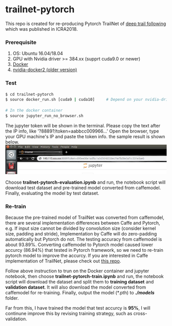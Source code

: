 # trailnet-pytorch
This repo is created for re-producing Pytorch TrailNet of [deep trail following](https://www.youtube.com/watch?v=JoLgCwoSRd8) which was published in ICRA2018.

### Prerequisite
 1. OS: Ubuntu 16.04/18.04
 2. GPU with Nvidia driver >= 384.xx (supprt cuda9.0 or newer)
 3. [Docker](https://docs.docker.com/install/linux/docker-ce/ubuntu/)
 4. [nvidia-docker2 (older version)](https://github.com/NVIDIA/nvidia-docker#upgrading-with-nvidia-docker2-deprecated)

### Test
```bash
$ cd trailnet-pytorch
$ source docker_run.sh [cuda9 | cuda10]     # Depend on your nvidia-driver version

# In the docker container
$ source jupyter_run_no_browser.sh
```

The jupyter token will be shown in the terminal. Please copy the text after the IP info, like '?8889?/token=aabbcc009966...' Open the browser, type your GPU machine's IP and paste the token info. the sample result is shown below.
![jupyter_run](figures/jupyter_run.jpg) 

Choose **trailnet-pytorch-evaluation.ipynb** and run, the notebook script will download test dataset and pre-trained model converted from caffemodel. Finally, evaluating the model by test dataset.

### Re-train
Because the pre-trained model of TrailNet was converted from caffemodel, there are several implementation differences between Caffe and Pytorch, e.g. If input size cannot be divided by convolution size (consider kernel size, padding and stride), Implementation by Caffe will do zero-padding automatically but Pytorch do not. The testing accuracy from caffemodel is about 93.89%. Converting caffemodel to Pytorch model caused lower accurcy (86.94%) that tested in Pytorch framework, so we need to re-train pytorch model to improve the accurcy.
If you are interested in Caffe implementation of TrailNet, please check out [this repo](https://github.com/coolcat647/trailnet-testing-caffe).

Follow above instruction to trun on the Docker container and jupyter notebook, then choose **trailnet-pytorch-train.ipynb** and run, the notebook script will download the dataset and split them to **training dataset** and **validation dataset**. It will also download the  model converted from caffemodel for re-training. Finally, output the model (\*.pth) to
**_./models_** folder.

Far from this, I have trained the model that test accurcy is **95%**, I will continune improve this by revising training strategy, such as cross-validation.
